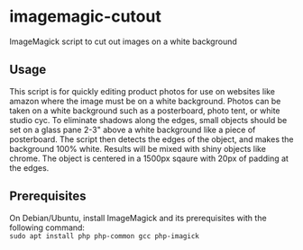# imagemagic-cutout
ImageMagick script to cut out images on a white background
## Usage
This script is for quickly editing product photos for use on websites like amazon where the image must be on a white background. Photos can be taken on a white background such as a posterboard, photo tent, or white studio cyc. To eliminate shadows along the edges, small objects should be set on a glass pane 2-3" above a white background like a piece of posterboard. The script then detects the edges of the object, and makes the background 100% white. Results will be mixed with shiny objects like chrome. The object is centered in a 1500px sqaure with 20px of padding at the edges.
## Prerequisites
On Debian/Ubuntu, install ImageMagick and its prerequisites with the following command:\
`sudo apt install php php-common gcc php-imagick`
